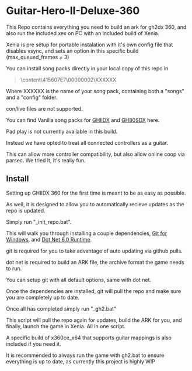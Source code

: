 # Guitar-Hero-II-Deluxe-360

This Repo contains everything you need to build an ark for gh2dx 360, and also run the included xex on PC with an included build of Xenia.

Xenia is pre setup for portable instalation with it's own config file that disables vsync, and sets an option in this specific build (max_queued_frames = 3)

You can install song packs directly in your local copy of this repo in

>\content\415607E7\00000002\XXXXXX

Where XXXXXX is the name of your song pack, containing both a "songs" and a "config" folder.

con/live files are not supported.

You can find Vanilla song packs for [GHIIDX](https://drive.google.com/file/d/1xwX_Dv17WDFldZ0mDWZu71FLUI-CTywx/view?usp=sharing) and [GH80SDX](https://drive.google.com/file/d/1KJxH51N2yQdQXlNA9MmyrI1bGfdB6Hxz/view?usp=sharing) here.

Pad play is not currently available in this build.

Instead we have opted to treat all connected controllers as a guitar.

This can allow more controller compatibility, but also allow online coop via parsec. We tried it, it's really fun.

## Install

Setting up GHIIDX 360 for the first time is meant to be as easy as possible.

As well, it is designed to allow you to automatically recieve updates as the repo is updated.

Simply run "_init_repo.bat".

This will walk you through installing a couple dependencies, [Git for Windows](https://gitforwindows.org/), and [Dot Net 6.0 Runtime](https://dotnet.microsoft.com/en-us/download/dotnet/6.0/runtime).

git is required for you to take advantage of auto updating via github pulls.

dot net is required to build an ARK file, the archive format the game needs to run.

You can setup git with all default options, same with dot net.

Once the dependencies are installed, git will pull the repo and make sure you are completely up to date.

Once all has completed simply run "_gh2.bat"

This script will pull the repo again for updates, build the ARK for you, and finally, launch the game in Xenia. All in one script.

A specific build of x360ce_x64 that supports guitar mappings is also included if you need it.

It is recommended to always run the game with gh2.bat to ensure everything is up to date, as currently this project is highly WIP